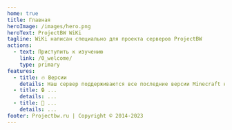```yaml
---
home: true
title: Главная
heroImage: /images/hero.png
heroText: ProjectBW WiKi
tagline: WiKi написан специально для проекта серверов ProjectBW
actions:
  - text: Приступить к изучению
    link: /0_welcome/
    type: primary
features:
  - title: 🔥 Версии
    details: Наш сервер поддерживаются все последние версии Minecraft начиная от 1.19.+
  - title: 🔒 ...
    details: ...
  - title: 🔧 ...
    details: ...
footer: Projectbw.ru | Copyright © 2014-2023
---
```

